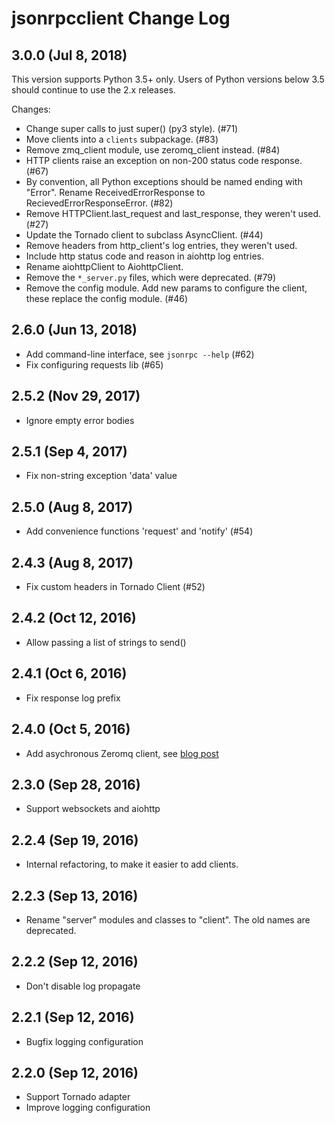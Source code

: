 # jsonrpcclient Change Log

## 3.0.0 (Jul 8, 2018)
This version supports Python 3.5+ only. Users of Python versions below 3.5
should continue to use the 2.x releases.

Changes:

- Change super calls to just super() (py3 style). (#71)
- Move clients into a `clients` subpackage. (#83)
- Remove zmq_client module, use zeromq_client instead. (#84)
- HTTP clients raise an exception on non-200 status code response. (#67)
- By convention, all Python exceptions should be named ending with "Error".
      Rename ReceivedErrorResponse to RecievedErrorResponseError. (#82)
- Remove HTTPClient.last_request and last_response, they weren't used. (#27)
- Update the Tornado client to subclass AsyncClient. (#44)
- Remove headers from http_client's log entries, they weren't used.
- Include http status code and reason in aiohttp log entries.
- Rename aiohttpClient to AiohttpClient.
- Remove the `*_server.py` files, which were deprecated. (#79)
- Remove the config module. Add new params to configure the client, these
      replace the config module. (#46)

## 2.6.0 (Jun 13, 2018)
- Add command-line interface, see `jsonrpc --help` (#62)
- Fix configuring requests lib (#65)

## 2.5.2 (Nov 29, 2017)
- Ignore empty error bodies

## 2.5.1 (Sep 4, 2017)
- Fix non-string exception 'data' value

## 2.5.0 (Aug 8, 2017)
- Add convenience functions 'request' and 'notify' (#54)

## 2.4.3 (Aug 8, 2017)
- Fix custom headers in Tornado Client (#52)

## 2.4.2 (Oct 12, 2016)
- Allow passing a list of strings to send()

## 2.4.1 (Oct 6, 2016)
- Fix response log prefix

## 2.4.0 (Oct 5, 2016)
- Add asychronous Zeromq client, see [blog post](https://bcb.github.io/jsonrpc/zeromq-async)

## 2.3.0 (Sep 28, 2016)
- Support websockets and aiohttp

## 2.2.4 (Sep 19, 2016)
- Internal refactoring, to make it easier to add clients.

## 2.2.3 (Sep 13, 2016)
- Rename "server" modules and classes to "client". The old names are
  deprecated.

## 2.2.2 (Sep 12, 2016)
- Don't disable log propagate

## 2.2.1 (Sep 12, 2016)
- Bugfix logging configuration

## 2.2.0 (Sep 12, 2016)
- Support Tornado adapter
- Improve logging configuration
